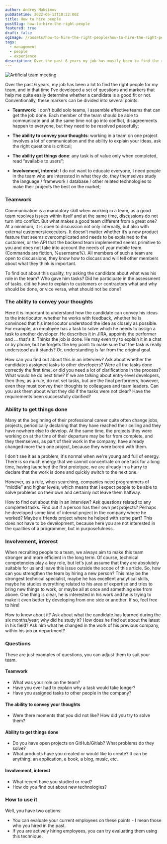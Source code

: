 ```yaml
---
author: Andrey Maksimov
pubDatetime: 2022-06-13T10:22:00Z
title: How to hire people
postSlug: how-to-hire-the-right-people
featured: true
draft: false
ogImage: //assets/how-to-hire-the-right-people/how-to-hire-the-right-people.webp
tags:
  - management
  - people
  - experience
description: Over the past 6 years my job has mostly been to find the right people for my team and during that time I have developed a set of questions and markers that make it pretty easy for me to tell if the selected candidate is not the right fit. or not. Conventionally, these markers can be divided into several points.
---
```


![Artificial team meeting](/assets/how-to-hire-the-right-people/how-to-hire-the-right-people.webp)

Over the past 6 years, my job has been a lot to find the right people for my team, and in that time I've developed a set of questions and markers that help me quite easily determine whether a candidate is a good fit or not. Conventionally, these markers can be divided into several points:

- **Teamwork**: I don't build solo teams, I assemble effective teams that can get the job done. Each member of the team should be able to communicate and at the same time not go into conflict, disagreements happen to everyone, but they need to be resolved peacefully;

- **The ability to convey your thoughts**: working in a team on one project involves a lot of communication and the ability to explain your ideas, ask the right questions is critical;

- **The ability get things done**: any task is of value only when completed, read “available to users”;

- **Involvement, interest**: I do not want to educate everyone, I need people in the team who are interested in what they do, they themselves study the language / framework / database / other related technologies to make their projects the best on the market;

### Teamwork

Communication is a mandatory skill when working in a team, as a good team resolves issues within itself and at the same time, discussions do not turn into conflict. But what makes a good team different from a great one? At a minimum, it is open to discussion not only internally, but also with external customers/executors. It doesn’t matter whether it’s a new product feature that seems overcomplicated and needs to be explained to the customer, or the API that the backend team implemented seems primitive to you and does not take into account the needs of your mobile team. (Commands are fiction, %username%). All members of such a team are open to discussions, they know how to discuss and will tell other members about what they think is important.

To find out about this quality, try asking the candidate about what was his role in the team? Who gave him tasks? Did he participate in the assessment of tasks, did he have to explain to customers or contractors what and why should be done, or vice versa, what should not be done?

### The ability to convey your thoughts

Here it is important to understand how the candidate can convey his ideas to the interlocutor, whether he works with feedback, whether he is convinced that his interlocutor understood the idea as closely as possible. For example, an employee has a task to solve which he needs to assign a task to another developer. He describes it in JIRA, appoints the performer and ... that's it. Thinks the job is done. He may even try to explain it in a chat or by phone, but he forgets the key point: to make sure that the task is really understood as it stands? Or, understanding is far from the original goal.

How can you find out about this in an interview? Ask about whether the candidates assigned tasks to other developers? Were all the tasks done correctly the first time, or did you need a lot of clarifications in the process? What would he do next time? If we are talking about entry-level developers, then they, as a rule, do not set tasks, but are the final performers, however, even they must convey their thoughts to colleagues and team leaders. Can you ask them about what they did if the tasks were not clear? Have the requirements been successfully clarified?

### Ability to get things done

Many at the beginning of their professional career quite often change jobs, projects, periodically declaring that they have reached their ceiling and they have nowhere else to develop. At the same time, the projects they were working on at the time of their departure may be far from complete, and they themselves, as part of their work in the company, have already changed more than one project, because they were bored with them.

I don't see it as a problem, it's normal when we're young and full of energy. There is so much energy that we cannot concentrate on one task for a long time, having launched the first prototype, we are already in a hurry to declare that the work is done and quickly switch to the next one.

However, as a rule, when searching, companies need programmers of “middle” and higher levels, which means that I expect people to be able to solve problems on their own and certainly not leave them halfway.

How to find out about this in an interview? Ask questions related to any completed tasks. Find out if a person has their own pet projects? Perhaps he developed some kind of internal project in the company where he worked? Maybe a friends project where he helped with some part? This does not have to be development, because here you are not interested in the qualities of a programmer, but in purposefulness.

### Involvement, interest

When recruiting people to a team, we always aim to make this team stronger and more efficient in the long term. Of course, technical competencies play a key role, but let's just assume that they are absolutely suitable for us and leave this issue outside the scope of this article. So, how can you strengthen the team by hiring a new person? This may be the strongest technical specialist, maybe he has excellent analytical skills, maybe he studies everything related to his area of ​​​​expertise and tries to bring new things to work, or maybe all at once and something else from above. One thing is clear, he is interested in his work and he is trying to make it even better by developing from one side or another. If so, feel free to hire!

How to know about it? Ask about what the candidate has learned during the six months/year; why did he study it? How does he find out about the latest in his field? Ask him what he changed in the work of his previous company, within his job or department?

### Questions

These are just examples of questions, you can adjust them to suit your team.

#### Teamwork

- What was your role on the team?
- Have you ever had to explain why a task would take longer?
- Have you assigned tasks to other people in the company?

#### The ability to convey your thoughts

- Were there moments that you did not like? How did you try to solve them?

#### Ability to get things done

- Do you have open projects on GitHub/Gitlab? What problems do they solve?
- What products have you created or would like to create? It can be anything: an application, a book, a blog, music, etc.

#### Involvement, interest

- What recent have you studied or read?
- How do you find out about new technologies?

### How to use it

Well, you have two options:

- You can evaluate your current employees on these points - I mean those who you hired in the past.
- If you are actively hiring employees, you can try evaluating them using this technique.
